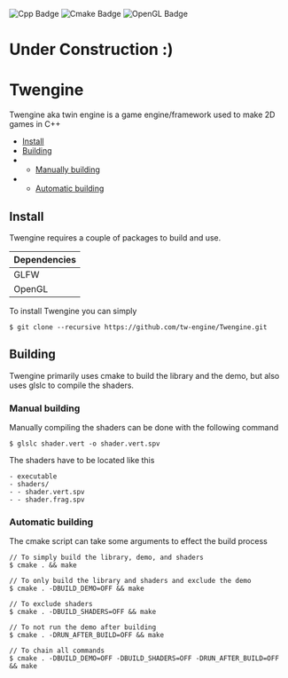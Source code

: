 ![Cpp Badge](https://img.shields.io/badge/C++17-blue?style=for-the-badge&logo=c%2B%2B)
![Cmake Badge](https://img.shields.io/badge/CMAKE-orange?style=for-the-badge&logo=cmake)
![OpenGL Badge](https://img.shields.io/badge/OPENGL-orange?style=for-the-badge&logo=opengl&logoColor=white)

# Under Construction :)

# Twengine
Twengine aka twin engine is a game engine/framework used to make 2D games in C++

- [Install](#install)
- [Building](#building)
- - [Manually building](#manual-building)
- - [Automatic building](#automatic-building)

## Install

Twengine requires a couple of packages to build and use.

| Dependencies |
| - |
| GLFW |
| OpenGL |

To install Twengine you can simply
```
$ git clone --recursive https://github.com/tw-engine/Twengine.git
```

## Building

Twengine primarily uses cmake to build the library and the demo, but also uses glslc to compile the shaders.

### Manual building

Manually compiling the shaders can be done with the following command
```
$ glslc shader.vert -o shader.vert.spv
```
The shaders have to be located like this
```
- executable
- shaders/
- - shader.vert.spv
- - shader.frag.spv
```

### Automatic building

The cmake script can take some arguments to effect the build process
```
// To simply build the library, demo, and shaders
$ cmake . && make

// To only build the library and shaders and exclude the demo
$ cmake . -DBUILD_DEMO=OFF && make

// To exclude shaders
$ cmake . -DBUILD_SHADERS=OFF && make

// To not run the demo after building
$ cmake . -DRUN_AFTER_BUILD=OFF && make

// To chain all commands
$ cmake . -DBUILD_DEMO=OFF -DBUILD_SHADERS=OFF -DRUN_AFTER_BUILD=OFF && make
```